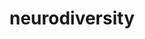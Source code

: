 ---
title: "neurodiversity"
description: "blogs for neurodiversity category"
layout: "neurodiversity/list"
---